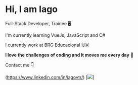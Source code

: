 # Hi, I am Iago

Full-Stack Developer, Trainee 🖥️

I'm currently learning VueJs, JavaScript and C#

I currently work at BRG Educacional 🇧🇷

<b>I love the challenges of coding and it moves me every day</b> 🧠

Contact me 👇

(https://www.linkedin.com/in/iagovtr/) [<img src = "https://img.shields.io/badge/instagram-%23E4405F.svg?&style=for-the-badge&logo=instagram&logoColor=white">]
